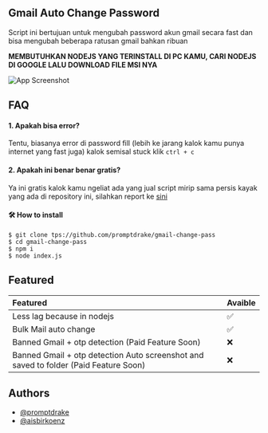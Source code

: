 
## Gmail Auto Change Password

Script ini bertujuan untuk mengubah password akun gmail secara fast dan bisa mengubah beberapa ratusan gmail bahkan ribuan

<b>MEMBUTUHKAN NODEJS YANG TERINSTALL DI PC KAMU, CARI NODEJS DI GOOGLE LALU DOWNLOAD FILE MSI NYA</b>


![App Screenshot](https://github.com/promptdrake/gmail-change-pass/blob/main/Luxu.png?raw=true)


## FAQ

#### 1. Apakah bisa error?

Tentu, biasanya error di password fill (lebih ke jarang kalok kamu punya internet yang fast juga) kalok semisal stuck klik ```ctrl + c```

#### 2. Apakah ini benar benar gratis?

Ya ini gratis kalok kamu ngeliat ada yang jual script mirip sama persis kayak yang ada di repository ini, silahkan report ke [sini](https://t.me/penyukaberuang)

#### 🛠 How to install
```
$ git clone tps://github.com/promptdrake/gmail-change-pass
$ cd gmail-change-pass
$ npm i
$ node index.js
```

## Featured
| Featured       | Avaible |
| :-------- | ------------------------- |
| Less lag because in nodejs | ✅ |
| Bulk Mail auto change | ✅ |
| Banned Gmail + otp detection (Paid Feature Soon) | ❌ |
| Banned Gmail + otp detection Auto screenshot and saved to folder (Paid Feature Soon) | ❌ |

## Authors

- [@promptdrake](https://www.github.com/promptdrake)
- [@aisbirkoenz](https://t.me/aisbirkoenz)


